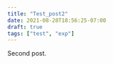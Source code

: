 ```yaml
---
title: "Test_post2"
date: 2021-08-28T18:56:25-07:00
draft: true
tags: ["test", "exp"]
---
```


Second post.

